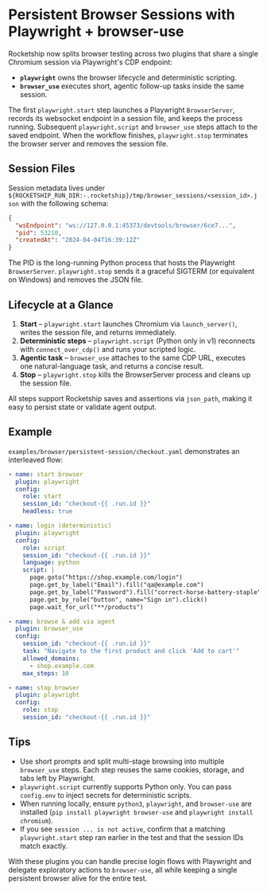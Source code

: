 # Persistent Browser Sessions with Playwright + browser-use

Rocketship now splits browser testing across two plugins that share a single Chromium session via Playwright's CDP endpoint:

- **`playwright`** owns the browser lifecycle and deterministic scripting.
- **`browser_use`** executes short, agentic follow-up tasks inside the same session.

The first `playwright.start` step launches a Playwright `BrowserServer`, records its websocket endpoint in a session file, and keeps the process running. Subsequent `playwright.script` and `browser_use` steps attach to the saved endpoint. When the workflow finishes, `playwright.stop` terminates the browser server and removes the session file.

## Session Files

Session metadata lives under `${ROCKETSHIP_RUN_DIR:-.rocketship}/tmp/browser_sessions/<session_id>.json` with the following schema:

```json
{
  "wsEndpoint": "ws://127.0.0.1:45373/devtools/browser/6ce7...",
  "pid": 53210,
  "createdAt": "2024-04-04T16:39:12Z"
}
```

The PID is the long-running Python process that hosts the Playwright `BrowserServer`. `playwright.stop` sends it a graceful SIGTERM (or equivalent on Windows) and removes the JSON file.

## Lifecycle at a Glance

1. **Start** – `playwright.start` launches Chromium via `launch_server()`, writes the session file, and returns immediately.
2. **Deterministic steps** – `playwright.script` (Python only in v1) reconnects with `connect_over_cdp()` and runs your scripted logic.
3. **Agentic task** – `browser_use` attaches to the same CDP URL, executes one natural-language task, and returns a concise result.
4. **Stop** – `playwright.stop` kills the BrowserServer process and cleans up the session file.

All steps support Rocketship saves and assertions via `json_path`, making it easy to persist state or validate agent output.

## Example

`examples/browser/persistent-session/checkout.yaml` demonstrates an interleaved flow:

```yaml
- name: start browser
  plugin: playwright
  config:
    role: start
    session_id: "checkout-{{ .run.id }}"
    headless: true

- name: login (deterministic)
  plugin: playwright
  config:
    role: script
    session_id: "checkout-{{ .run.id }}"
    language: python
    script: |
      page.goto("https://shop.example.com/login")
      page.get_by_label("Email").fill("qa@example.com")
      page.get_by_label("Password").fill("correct-horse-battery-staple")
      page.get_by_role("button", name="Sign in").click()
      page.wait_for_url("**/products")

- name: browse & add via agent
  plugin: browser_use
  config:
    session_id: "checkout-{{ .run.id }}"
    task: "Navigate to the first product and click 'Add to cart'"
    allowed_domains:
      - shop.example.com
    max_steps: 10

- name: stop browser
  plugin: playwright
  config:
    role: stop
    session_id: "checkout-{{ .run.id }}"
```

## Tips

- Use short prompts and split multi-stage browsing into multiple `browser_use` steps. Each step reuses the same cookies, storage, and tabs left by Playwright.
- `playwright.script` currently supports Python only. You can pass `config.env` to inject secrets for deterministic scripts.
- When running locally, ensure `python3`, `playwright`, and `browser-use` are installed (`pip install playwright browser-use` and `playwright install chromium`).
- If you see `session ... is not active`, confirm that a matching `playwright.start` step ran earlier in the test and that the session IDs match exactly.

With these plugins you can handle precise login flows with Playwright and delegate exploratory actions to `browser-use`, all while keeping a single persistent browser alive for the entire test.
